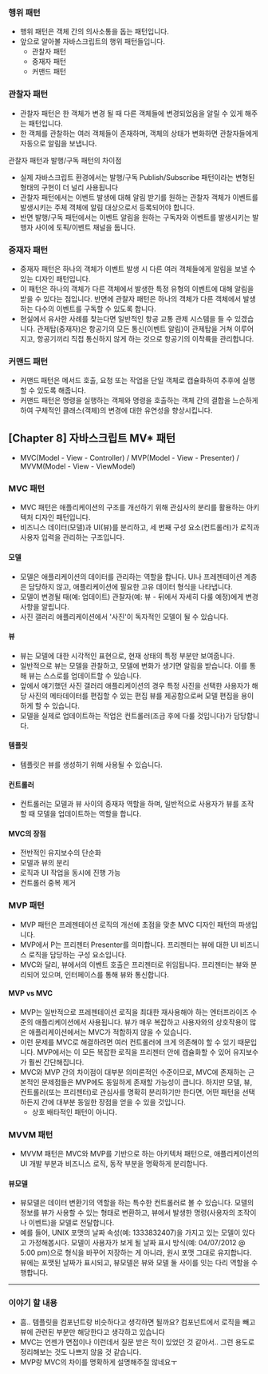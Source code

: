 ### 행위 패턴

- 행위 패턴은 객체 간의 의사소통을 돕는 패턴입니다.
- 앞으로 알아볼 자바스크립트의 행위 패턴들입니다.
  - 관찰자 패턴
  - 중재자 패턴
  - 커맨드 패턴

### 관찰자 패턴

- 관찰자 패턴은 한 객체가 변경 될 때 다른 객체들에 변경되었음을 알릴 수 있게 해주는 패턴입니다.
- 한 객체를 관찰하는 여러 객체들이 존재하며, 객체의 상태가 변화하면 관찰자들에게 자동으로 알림을 보냅니다.

관찰자 패턴과 발행/구독 패턴의 차이점

- 실제 자바스크립트 환경에서는 발행/구독 Publish/Subscribe 패턴이라는 변형된 형태의 구현이 더 널리 사용됩니다
- 관찰자 패턴에서는 이벤트 발생에 대해 알림 받기를 원하는 관찰자 객체가 이벤트를 발생시키는 주체 객체에 알림 대상으로서 등록되어야 합니다.
- 반면 발행/구독 패턴에서는 이벤트 알림을 원하는 구독자와 이벤트를 발생시키는 발행자 사이에 토픽/이벤트 채널을 둡니다.

### 중재자 패턴

- 중재자 패턴은 하나의 객체가 이벤트 발생 시 다른 여러 객체들에게 알림을 보낼 수 있는 디자인 패턴입니다.
- 이 패턴은 하나의 객체가 다른 객체에서 발생한 특정 유형의 이벤트에 대해 알림을 받을 수 있다는 점입니다. 반면에 관찰자 패턴은 하나의 객체가 다른 객체에서 발생하는 다수의 이벤트를 구독할 수 있도록 합니다.
- 현실에서 유사한 사례를 찾는다면 일반적인 항공 교통 관제 시스템을 들 수 있겠습니다. 관제탑(중재자)은 항공기의 모든 통신(이벤트 알림)이 관제탑을 거쳐 이루어지고, 항공기끼리 직접 통신하지 않게 하는 것으로 항공기의 이착륙을 관리합니다.

### 커맨드 패턴

- 커맨드 패턴은 메서드 호출, 요청 또는 작업을 단일 객체로 캡슐화하여 추후에 실행할 수 있도록 해줍니다.
- 커맨드 패턴은 명령을 실행하는 객체와 명령을 호출하는 객체 간의 결합을 느슨하게 하여 구체적인 클래스(객체)의 변경에 대한 유연성을 향상시킵니다.

## [Chapter 8] 자바스크립트 MV\* 패턴

- MVC(Model - View - Controller) / MVP(Model - View - Presenter) / MVVM(Model - View - ViewModel)

### MVC 패턴

- MVC 패턴은 애플리케이션의 구조를 개선하기 위해 관심사의 분리를 활용하는 아키텍처 디자인 패턴입니다.
- 비즈니스 데이터(모델)과 UI(뷰)를 분리하고, 세 번째 구성 요소(컨트롤러)가 로직과 사용자 입력을 관리하는 구조입니다.

#### 모델

- 모델은 애플리케이션의 데이터를 관리하는 역할을 합니다. UI나 프레젠테이션 계층은 담당하지 않고, 애플리케이션에 필요한 고유 데이터 형식을 나타냅니다.
- 모델이 변경될 때(예: 업데이트) 관찰자(예: 뷰 - 뒤에서 자세히 다룰 예정)에게 변경사항을 알립니다.
- 사진 갤러리 애플리케이션에서 '사진'이 독자적인 모델이 될 수 있습니다.

#### 뷰

- 뷰는 모델에 대한 시각적인 표현으로, 현재 상태의 특정 부분만 보여줍니다.
- 일반적으로 뷰는 모델을 관찰하고, 모델에 변화가 생기면 알림을 받습니다. 이를 통해 뷰는 스스로를 업데이트할 수 있습니다.
- 앞에서 얘기했던 사진 갤러리 애플리케이션의 경우 특정 사진을 선택한 사용자가 해당 사진의 메타데이터를 편집할 수 있는 편집 뷰를 제공함으로써 모델 편집을 용이하게 할 수 있습니다.
- 모델을 실제로 업데이트하는 작업은 컨트롤러(조금 후에 다룰 것입니다)가 담당합니다.

#### 템플릿

- 템플릿은 뷰를 생성하기 위해 사용될 수 있습니다.

#### 컨트롤러

- 컨트롤러는 모델과 뷰 사이의 중재자 역할을 하며, 일반적으로 사용자가 뷰를 조작할 때 모델을 업데이트하는 역할을 합니다.

#### MVC의 장점

- 전반적인 유지보수의 단순화
- 모델과 뷰의 분리
- 로직과 UI 작업을 동시에 진행 가능
- 컨트롤러 중복 제거

### MVP 패턴

- MVP 패턴은 프레젠테이션 로직의 개선에 초점을 맞춘 MVC 디자인 패턴의 파생입니다.
- MVP에서 P는 프리젠터 Presenter를 의미합니다. 프리젠터는 뷰에 대한 UI 비즈니스 로직을 담당하는 구성 요소입니다.
- MVC와 달리, 뷰에서의 이벤트 호출은 프리젠터로 위임됩니다. 프리젠터는 뷰와 분리되어 있으며, 인터페이스를 통해 뷰와 통신합니다.

#### MVP vs MVC

- MVP는 일반적으로 프레젠테이션 로직을 최대한 재사용해야 하는 엔터프라이즈 수준의 애플리케이션에서 사용됩니다. 뷰가 매우 복잡하고 사용자와의 상호작용이 많은 애플리케이션에서는 MVC가 적합하지 않을 수 있습니다.
- 이런 문제를 MVC로 해결하려면 여러 컨트롤러에 크게 의존해야 할 수 있기 때문입니다. MVP에서는 이 모든 복잡한 로직을 프리젠터 안에 캡슐화할 수 있어 유지보수가 훨씬 간단해집니다.
- MVC와 MVP 간의 차이점이 대부분 의미론적인 수준이므로, MVC에 존재하는 근본적인 문제점들은 MVP에도 동일하게 존재할 가능성이 큽니다. 하지만 모델, 뷰, 컨트롤러(또는 프리젠터)로 관심사를 명확히 분리하기만 한다면, 어떤 패턴을 선택하든지 간에 대부분 동일한 장점을 얻을 수 있을 것입니다.
  - 상호 배타적인 패턴이 아니다.

### MVVM 패턴

- MVVM 패턴은 MVC와 MVP를 기반으로 하는 아키텍처 패턴으로, 애플리케이션의 UI 개발 부분과 비즈니스 로직, 동작 부분을 명확하게 분리합니다.

#### 뷰모델

- 뷰모델은 데이터 변환기의 역할을 하는 특수한 컨트롤러로 볼 수 있습니다. 모델의 정보를 뷰가 사용할 수 있는 형태로 변환하고, 뷰에서 발생한 명령(사용자의 조작이나 이벤트)을 모델로 전달합니다.
- 예를 들어, UNIX 포맷의 날짜 속성(예: 1333832407)을 가지고 있는 모델이 있다고 가정해봅시다. 모델이 사용자가 보게 될 날짜 표시 방식(예: 04/07/2012 @ 5:00 pm)으로 형식을 바꾸어 저장하는 게 아니라, 원시 포맷 그대로 유지합니다. 뷰에는 포맷된 날짜가 표시되고, 뷰모델은 뷰와 모델 둘 사이를 잇는 다리 역할을 수행합니다.

---

### 이야기 할 내용

- 흠.. 템플릿을 컴포넌트랑 비슷하다고 생각하면 될까요? 컴포넌트에서 로직을 빼고 뷰에 관련된 부분만 해당한다고 생각하고 있습니다
- MVC는 언젠가 면접이나 이런데서 질문 받은 적이 있었던 것 같아서.. 그런 용도로 정리해보는 것도 나쁘지 않을 것 같습니다.
- MVP랑 MVC의 차이를 명확하게 설명해주질 않네요ㅜ
